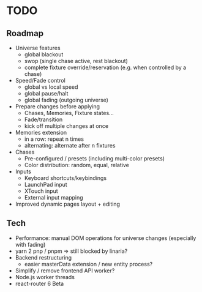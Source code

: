 # TODO

## Roadmap

- Universe features
  - global blackout
  - swop (single chase active, rest blackout)
  - complete fixture override/reservation (e.g. when controlled by a chase)
- Speed/Fade control
  - global vs local speed
  - global pause/halt
  - global fading (outgoing universe)
- Prepare changes before applying
  - Chases, Memories, Fixture states...
  - Fade/transition
  - kick off multiple changes at once
- Memories extension
  - in a row: repeat n times
  - alternating: alternate after n fixtures
- Chases
  - Pre-configured / presets (including multi-color presets)
  - Color distribution: random, equal, relative
- Inputs
  - Keyboard shortcuts/keybindings
  - LaunchPad input
  - XTouch input
  - External input mapping
- Improved dynamic pages layout + editing

## Tech

- Performance: manual DOM operations for universe changes (especially with fading)
- yarn 2 pnp / pnpm => still blocked by linaria?
- Backend restructuring
  - easier masterData extension / new entity process?
- Simplify / remove frontend API worker?
- Node.js worker threads
- react-router 6 Beta
